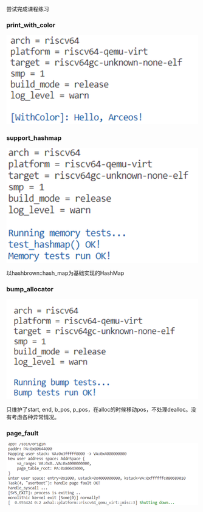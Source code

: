 尝试完成课程练习

### print_with_color

![alt text](<../../assets/Week3-4 (12.30)/image.png>)
 

### support_hashmap

![alt text](<../../assets/Week3-4 (12.30)/image-1.png>)

以hashbrown::hash_map为基础实现的HashMap


### bump_allocator

![alt text](<../../assets/Week3-4 (12.30)/image-2.png>)

只维护了start, end, b_pos, p_pos，在alloc的时候移动pos，不处理dealloc。没有考虑各种异常情况。

### page_fault
 
![alt text](<../../assets/Week3-4 (12.30)/image-3.png>)
